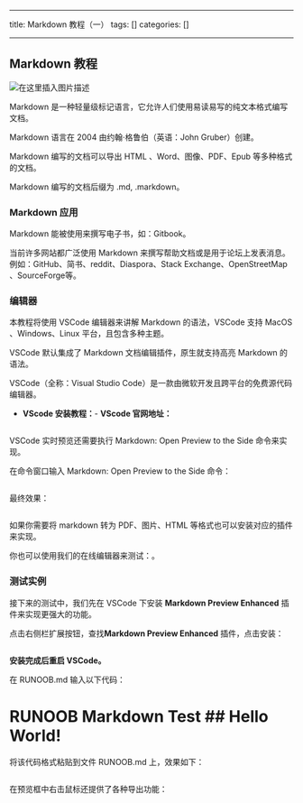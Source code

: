 
--- 
title:  Markdown 教程（一） 
tags: []
categories: [] 

---
## Markdown 教程

<img src="https://img-blog.csdnimg.cn/4e3c30ee2ba341cb81aa551b3e321f1c.png" alt="在这里插入图片描述">

Markdown 是一种轻量级标记语言，它允许人们使用易读易写的纯文本格式编写文档。

Markdown 语言在 2004 由约翰·格鲁伯（英语：John Gruber）创建。

Markdown 编写的文档可以导出 HTML 、Word、图像、PDF、Epub 等多种格式的文档。

Markdown 编写的文档后缀为 .md, .markdown。

### Markdown 应用

Markdown 能被使用来撰写电子书，如：Gitbook。

当前许多网站都广泛使用 Markdown 来撰写帮助文档或是用于论坛上发表消息。例如：GitHub、简书、reddit、Diaspora、Stack Exchange、OpenStreetMap 、SourceForge等。

### 编辑器

本教程将使用 VSCode 编辑器来讲解 Markdown 的语法，VSCode 支持 MacOS 、Windows、Linux 平台，且包含多种主题。

VSCode 默认集成了 Markdown 文档编辑插件，原生就支持高亮 Markdown 的语法。

VSCode（全称：Visual Studio Code）是一款由微软开发且跨平台的免费源代码编辑器。
- **VScode 安装教程：**- **VScode 官网地址：**
<img src="https://img-blog.csdnimg.cn/img_convert/026e164e0f00960bd02fc8f3a26c2d07.jpeg" alt="">

VSCode 实时预览还需要执行 Markdown: Open Preview to the Side 命令来实现。

在命令窗口输入 Markdown: Open Preview to the Side 命令：

<img src="https://img-blog.csdnimg.cn/img_convert/0ea8508146f644aa12724b8da74e91ce.jpeg" alt="">

最终效果：

<img src="https://img-blog.csdnimg.cn/img_convert/b2b04af5411fc8817407a632c7873f78.jpeg" alt="">

如果你需要将 markdown 转为 PDF、图片、HTML 等格式也可以安装对应的插件来实现。

你也可以使用我们的在线编辑器来测试：。

### 测试实例

接下来的测试中，我们先在 VSCode 下安装 **Markdown Preview Enhanced** 插件来实现更强大的功能。

点击右侧栏扩展按钮，查找**Markdown Preview Enhanced** 插件，点击安装：

<img src="https://img-blog.csdnimg.cn/img_convert/80bdb6e3574c40aac70f4b557246620f.jpeg" alt="">

**安装完成后重启 VSCode。**

在 RUNOOB.md 输入以下代码：

# RUNOOB Markdown Test ## Hello World!

将该代码格式粘贴到文件 RUNOOB.md 上，效果如下：

<img src="https://img-blog.csdnimg.cn/img_convert/1c0677e71400e700a70fb40bead6f89e.jpeg" alt="">

在预览框中右击鼠标还提供了各种导出功能：

<img src="https://img-blog.csdnimg.cn/img_convert/0765a78289c2655a65b484f619fe0014.jpeg" alt="">
